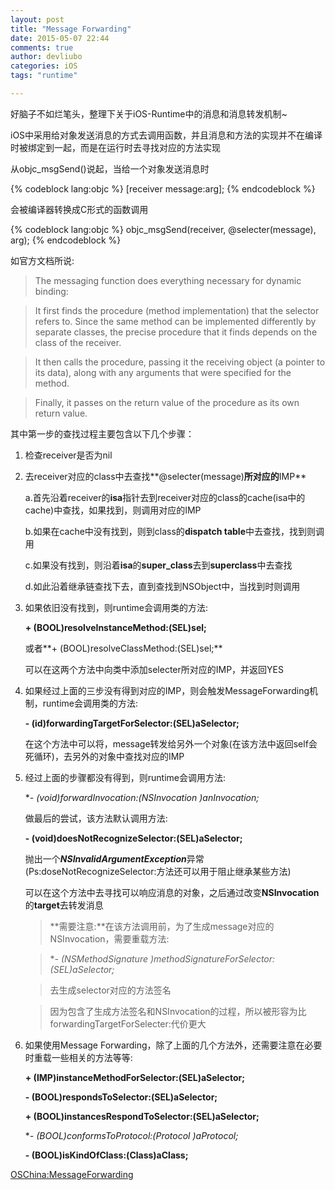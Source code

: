```yaml
---
layout: post
title: "Message Forwarding"
date: 2015-05-07 22:44
comments: true
author: devliubo
categories: iOS
tags: "runtime"

---
```



好脑子不如烂笔头，整理下关于iOS-Runtime中的消息和消息转发机制~

<!-- more -->

iOS中采用给对象发送消息的方式去调用函数，并且消息和方法的实现并不在编译时被绑定到一起，而是在运行时去寻找对应的方法实现

从objc_msgSend()说起，当给一个对象发送消息时

{% codeblock lang:objc %}
[receiver message:arg];
{% endcodeblock %}

会被编译器转换成C形式的函数调用

{% codeblock lang:objc %}
objc_msgSend(receiver, @selecter(message), arg);
{% endcodeblock %}

如官方文档所说:
> The messaging function does everything necessary for dynamic binding:

> It first finds the procedure (method implementation) that the selector refers to. Since the same method can be implemented differently by separate classes, the precise procedure that it finds depends on the class of the receiver.

> It then calls the procedure, passing it the receiving object (a pointer to its data), along with any arguments that were specified for the method.

> Finally, it passes on the return value of the procedure as its own return value.

其中第一步的查找过程主要包含以下几个步骤：

1. 检查receiver是否为nil

2. 去receiver对应的class中去查找**@selecter(message)**所对应的**IMP**

    a.首先沿着receiver的**isa**指针去到receiver对应的class的cache(isa中的cache)中查找，如果找到，则调用对应的IMP

    b.如果在cache中没有找到，则到class的**dispatch table**中去查找，找到则调用

    c.如果没有找到，则沿着**isa**的**super_class**去到**superclass**中去查找

    d.如此沿着继承链查找下去，直到查找到NSObject中，当找到时则调用

3. 如果依旧没有找到，则runtime会调用类的方法:

	**+ (BOOL)resolveInstanceMethod:(SEL)sel;**
	
	或者**+ (BOOL)resolveClassMethod:(SEL)sel;**
	
    可以在这两个方法中向类中添加selecter所对应的IMP，并返回YES

4. 如果经过上面的三步没有得到对应的IMP，则会触发MessageForwarding机制，runtime会调用类的方法:

	**- (id)forwardingTargetForSelector:(SEL)aSelector;**
	
	在这个方法中可以将，message转发给另外一个对象(在该方法中返回self会死循环)，去另外的对象中查找对应的IMP

5. 经过上面的步骤都没有得到，则runtime会调用方法:

	**- (void)forwardInvocation:(NSInvocation *)anInvocation;**
	
	做最后的尝试，该方法默认调用方法:
	
	**- (void)doesNotRecognizeSelector:(SEL)aSelector;**
	
	抛出一个***NSInvalidArgumentException***异常(Ps:doseNotRecognizeSelector:方法还可以用于阻止继承某些方法)

	可以在这个方法中去寻找可以响应消息的对象，之后通过改变**NSInvocation**的**target**去转发消息

	> **需要注意:**在该方法调用前，为了生成message对应的NSInvocation，需要重载方法:

	> **- (NSMethodSignature *)methodSignatureForSelector:(SEL)aSelector;**

	> 去生成selector对应的方法签名

	> 因为包含了生成方法签名和NSInvocation的过程，所以被形容为比forwardingTargetForSelecter:代价更大

6. 如果使用Message Forwarding，除了上面的几个方法外，还需要注意在必要时重载一些相关的方法等等:
	
	**+ (IMP)instanceMethodForSelector:(SEL)aSelector;**
	
	**- (BOOL)respondsToSelector:(SEL)aSelector;**
	
	**+ (BOOL)instancesRespondToSelector:(SEL)aSelector;**
	
	**- (BOOL)conformsToProtocol:(Protocol *)aProtocol;**
	
	**- (BOOL)isKindOfClass:(Class)aClass;**


[OSChina:MessageForwarding](https://git.oschina.net/bomylib/MessageForwarding.git)
